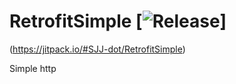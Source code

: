 # RetrofitSimple [![Release](https://jitpack.io/v/SJJ-dot/RetrofitSimple.svg)]
(https://jitpack.io/#SJJ-dot/RetrofitSimple)

Simple http
